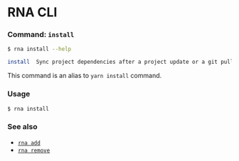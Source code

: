 # RNA CLI

### Command: `install`

```sh
$ rna install --help

install  Sync project dependencies after a project update or a git pull.
```

This command is an alias to `yarn install` command.

### Usage
```sh
$ rna install
```

### See also

* [`rna add`](../add/)
* [`rna remove`](../remove/)
